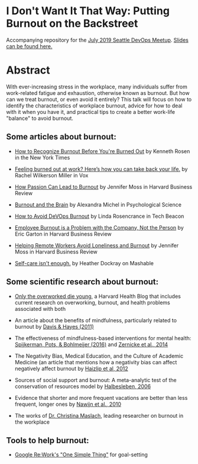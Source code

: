 # I Don't Want It That Way: Putting Burnout on the Backstreet
Accompanying repository for the [July 2019 Seattle DevOps Meetup](https://www.meetup.com/Seattle-DevOps-Meetup/events/262038988/). [Slides can be found here.](https://speakerdeck.com/thesarahhagan/i-dont-want-it-that-way-putting-burnout-on-the-backstreet)

# Abstract
With ever-increasing stress in the workplace, many individuals suffer from work-related fatigue and exhaustion, otherwise known as burnout. But how can we treat burnout, or even avoid it entirely? This talk will focus on how to identify the characteristics of workplace burnout, advice for how to deal with it when you have it, and practical tips to create a better work-life "balance" to avoid burnout.

## Some articles about burnout:
* [How to Recognize Burnout Before You're Burned Out](https://www.nytimes.com/2017/09/05/smarter-living/workplace-burnout-symptoms.html) by Kenneth Rosen in the New York Times

* [Feeling burned out at work? Here’s how you can take back your life.](https://www.vox.com/the-highlight/2019/8/30/20836366/work-stress-how-to-talk-to-boss-millennial-burnout) by Rachel Wilkerson Miller in Vox

* [How Passion Can Lead to Burnout](https://hbr.org/2019/07/when-passion-leads-to-burnout) by Jennifer Moss in Harvard Business Review

* [Burnout and the Brain](https://www.psychologicalscience.org/observer/burnout-and-the-brain) by Alexandra Michel in Psychological Science

* [How to Avoid DeVOps Burnout](https://techbeacon.com/devops/how-avoid-devops-burnout) by Linda Rosencrance in Tech Beacon

* [Employee Burnout is a Problem with the Company, Not the Person](https://hbr.org/2017/04/employee-burnout-is-a-problem-with-the-company-not-the-person) by Eric Garton in Harvard Business Review

* [Helping Remote Workers Avoid Loneliness and Burnout](https://hbr.org/2018/11/helping-remote-workers-avoid-loneliness-and-burnout) by Jennifer Moss in Harvard Business Review

* [Self-care isn't enough.](https://mashable.com/article/community-care-versus-self-care/) by Heather Dockray on Mashable 

## Some scientific research about burnout:
* [Only the overworked die young](https://www.health.harvard.edu/blog/only-the-overworked-die-young-201512148815), a Harvard Health Blog that includes current research on overworking, burnout, and health problems associated with both

* An article about the benefits of mindfulness, particularly related to burnout by [Davis & Hayes (2011)](https://pdfs.semanticscholar.org/3646/36ce2cd368649068389c6998d582bc58f374.pdf)

* The effectiveness of mindfulness-based interventions for mental health: [Spijkerman, Pots, & Bohlmeijer (2016)](https://www.sciencedirect.com/science/article/pii/S0272735815300623) and [Zernicke et al., 2014](https://journals.lww.com/psychosomaticmedicine/Abstract/2014/05000/A_Randomized_Wait_List_Controlled_Trial_of.4.aspx)

* The Negativity Bias, Medical Education, and the Culture of Academic Medicine (an article that mentions how a negativity bias can affect negatively affect burnout by [Haizlip et al, 2012](https://journals.lww.com/academicmedicine/Fulltext/2012/09000/Perspective__The_Negativity_Bias,_Medical.19.aspx)

* Sources of social support and burnout: A meta-analytic test of the conservation of resources model by [Halbesleben, 2006](https://psycnet.apa.org/record/2006-11397-012)

* Evidence that shorter and more frequent vacations are better than less frequent, longer ones by [Nawijn et al., 2010](https://link.springer.com/article/10.1007%2Fs11482-009-9091-9)

* The works of [Dr. Christina Maslach](https://www.researchgate.net/profile/Christina_Maslach), leading researcher on burnout in the workplace

## Tools to help burnout:
* [Google Re:Work's "One Simple Thing"](https://rework.withgoogle.com/guides/managers-care-professionally-personally-for-team/steps/use-one-simple-thing-for-goal-setting/) for goal-setting




